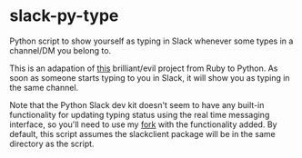 # slack-py-type
Python script to show yourself as typing in Slack whenever some types in a channel/DM you belong to.

This is an adapation of [this](https://github.com/will/slacktyping) brilliant/evil project from Ruby to Python. As soon as someone starts typing to you in Slack, it will show you as typing in the same channel.


Note that the Python Slack dev kit doesn't seem to have any built-in functionality for updating typing status using the real time messaging interface, so you'll need to use my [fork](https://github.com/joetimmerman/python-slackclient) with the functionality added. By default, this script assumes the slackclient package will be in the same directory as the script.
